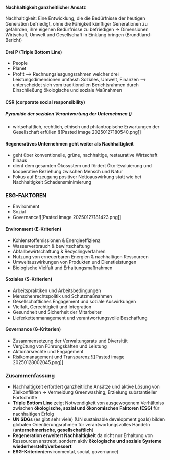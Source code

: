 #### Nachhaltigkeit ganzheitlicher Ansatz
Nachhaltigkeit: Eine Entwicklung, die die Bedürfnisse der heutigen Generation befriedigt, ohne die Fähigkeit künftiger Generationen zu gefährden, ihre eigenen Bedürfnisse zu befriedigen
-> Dimensionen Wirtschaft, Umwelt und Gesellschaft in Einklang bringen
(Brundtland-Bericht)

#### Drei P (Triple Bottom Line)
- People 
- Planet
- Profit
--> Rechnungslesgungsrahmen welcher drei Leistungsdimensionen umfasst: Soziales, Umwelt, Finanzen
--> unterscheidet sich vom traditionellen Berichtsrahmen durch Einschließung ökologische und soziale Maßnahmen
#### CSR (corporate social responsibility)
##### Pyramide der sozialen Verantwortung der Unternehmen ()
- wirtschaftlich, rechtlich, ethisch und philantropische Erwartungen der Gesellschaft erfüllen
![[Pasted image 20250127180540.png]]
#### Regeneratives Unternehmen geht weiter als Nachhaltigkeit
- geht über konventionelle, grüne, nachhaltige, restaurative Wirtschaft hinaus
- dient dem gesamten Ökosystem und fördert Öko-Evaluierung und kooperative Beziehung zwischen Mensch und Natur
- Fokus auf Erzeugung positiver Nettoauswirkung statt wie bei Nachhaltigkeit Schadensminimierung 

### ESG-FAKTOREN
- Environment
- Sozial
- Governance![[Pasted image 20250127181423.png]]

#### Environment (E-Kriterien)
- Kohlenstoffemissionen & Energieeffizienz
- Wasserverbrauch & bewirtschaftung
- Abfallbewirtschaftung & Recyclingverfahren
- Nutzung von erneuerbaren Energien & nachhaltigen Ressourcen
- Umweltauswirkungen von Produkten und Dienstleistungen 
- Biologische Vielfalt und Erhaltungsmaßnahmen

#### Soziales (S-Kriterien)
- Arbeitspraktiken und Arbeitsbedingungen 
- Menschenrechtspolitik und Schutzmaßnahmen
- Gesellschaftliches Engagement und soziale Auswirkungen
- Vielfalt, Gerechtigkeit und Integration
- Gesundheit und Sicherheit der Mitarbeiter
- Lieferkettenmanagement und verantwortungsvolle Beschaffung

#### Governance (G-Kriterien)
- Zusammensetzung der Verwaltungsrats und Diversität
- Vergütung von Führungskäften und Leistung
- Aktionärsrechte und Engagement
- Risikomanagement und Transparenz
![[Pasted image 20250128002045.png]]
### Zusammenfassung
- Nachhaltigkeit erfordert ganzheitliche Ansätze und aktive Lösung von Zielkonflikten -> Vermeidung Greenwashing, Erzielung substantieller Fortschritte
- **Triple Bottom Line** zeigt Notwendigkeit von ausgewogenem Verhältniss zwischen **ökologische, sozial und ökonomischen Faktoren (ESG)** für nachhaltigen Erfolg
- **UN SDGs** (es gibt sehr viele) (UN sustainable development goals) bilden globalen Orientierungsrahmen für verantwortungsvolles Handeln (**unternehmerische, gesellschaftlich**)
- **Regeneration erweitert Nachhaltigkeit** da nicht nur Erhaltung von Ressourcen anstrebt, sondern aktiv **ökologische und soziale Systeme wiederherstellt/verbessert**
- **ESG-Kriterien**(environmental, social, governance)
